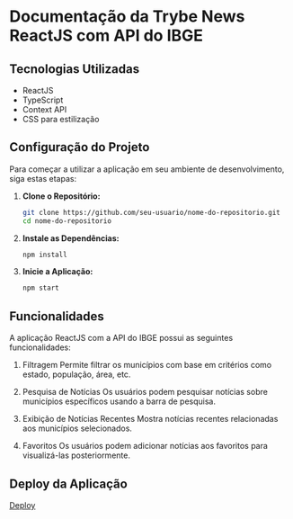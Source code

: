 # Documentação da Trybe News ReactJS com API do IBGE

## Tecnologias Utilizadas

- ReactJS
- TypeScript
- Context API
- CSS para estilização

## Configuração do Projeto

Para começar a utilizar a aplicação em seu ambiente de desenvolvimento, siga estas etapas:

1. **Clone o Repositório:**

   ```bash
   git clone https://github.com/seu-usuario/nome-do-repositorio.git
   cd nome-do-repositorio
   
2. **Instale as Dependências:**

   ```bash
   npm install

3. **Inicie a Aplicação:**

    ```bash
   npm start
    
## Funcionalidades

A aplicação ReactJS com a API do IBGE possui as seguintes funcionalidades:

1. Filtragem
Permite filtrar os municípios com base em critérios como estado, população, área, etc.

2. Pesquisa de Notícias
Os usuários podem pesquisar notícias sobre municípios específicos usando a barra de pesquisa.

3. Exibição de Notícias Recentes
Mostra notícias recentes relacionadas aos municípios selecionados.

4. Favoritos
Os usuários podem adicionar notícias aos favoritos para visualizá-las posteriormente.

## Deploy da Aplicação

[Deploy](https://portal-de-noticias-mat7ejzu3-brunasilvaraujo.vercel.app/)

